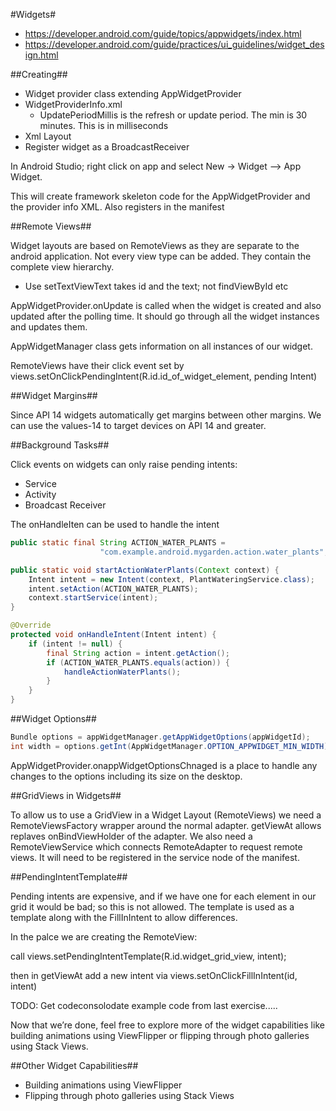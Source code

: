 #Widgets#

- https://developer.android.com/guide/topics/appwidgets/index.html
- https://developer.android.com/guide/practices/ui_guidelines/widget_design.html

##Creating##

- Widget provider class extending AppWidgetProvider
- WidgetProviderInfo.xml
    - UpdatePeriodMillis is the refresh or update period. The min is 30 minutes. This is in milliseconds
- Xml Layout
- Register widget as a BroadcastReceiver

In Android Studio; right click on app and select New -> Widget --> App Widget.

This will create framework skeleton code for the AppWidgetProvider and  the provider info XML. Also registers in the manifest 

##Remote Views##

Widget layouts are based on RemoteViews as they are separate to the android application.
Not every view type can be added.
They contain the complete view hierarchy.

- Use setTextViewText takes id and the text; not findViewById etc

AppWidgetProvider.onUpdate is called when the widget is created and also updated after the polling time. It should go through all the widget instances and updates them. 

AppWidgetManager class gets information on all instances of our widget. 

RemoteViews have their click event set by views.setOnClickPendingIntent(R.id.id_of_widget_element, pending Intent) 

##Widget Margins## 

Since API 14 widgets automatically get margins between other margins. We can use the values-14 to target devices on API 14 and greater. 

##Background Tasks## 

Click events on widgets can only raise pending intents:

- Service
- Activity
- Broadcast Receiver

The onHandleIten can be used to handle the intent

```java
public static final String ACTION_WATER_PLANTS =
                    "com.example.android.mygarden.action.water_plants";

public static void startActionWaterPlants(Context context) {
    Intent intent = new Intent(context, PlantWateringService.class);
    intent.setAction(ACTION_WATER_PLANTS);
    context.startService(intent);
}
``` 

```java
@Override
protected void onHandleIntent(Intent intent) {
    if (intent != null) {
        final String action = intent.getAction();
        if (ACTION_WATER_PLANTS.equals(action)) {
            handleActionWaterPlants();
        }
    }
}
```

##Widget Options##

```java
Bundle options = appWidgetManager.getAppWidgetOptions(appWidgetId);
int width = options.getInt(AppWidgetManager.OPTION_APPWIDGET_MIN_WIDTH);
```

AppWidgetProvider.onappWidgetOptionsChnaged is a place to handle any changes to the options including its size on the desktop. 

##GridViews in Widgets## 

To allow us to use a GridView in a Widget Layout (RemoteViews) we need a RemoteViewsFactory wrapper around the normal adapter. getViewAt allows replaves onBindViewHolder of the adapter. We also need a RemoteViewService which connects RemoteAdapter to request remote views. It will need to be registered in the service node of the manifest. 

##PendingIntentTemplate##

Pending intents are expensive, and if we have one for each element in our grid it would be bad; so this is not allowed. The template is used as a template along with the FillInIntent to allow differences.

In the palce we are creating the RemoteView:

call views.setPendingIntentTemplate(R.id.widget_grid_view, intent);

then in getViewAt add a new intent via views.setOnClickFillInIntent(id, intent)

TODO: Get codeconsolodate example code from last exercise..... 

Now that we’re done, feel free to explore more of the widget capabilities like building animations using ViewFlipper or flipping through photo galleries using Stack Views.

##Other Widget Capabilities##

- Building animations using ViewFlipper
- Flipping through photo galleries using Stack Views